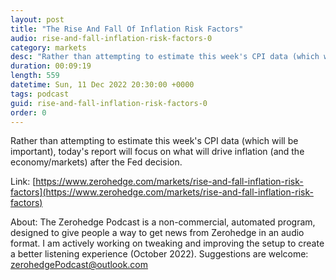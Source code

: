 ```yaml
---
layout: post
title: "The Rise And Fall Of Inflation Risk Factors"
audio: rise-and-fall-inflation-risk-factors-0
category: markets
desc: "Rather than attempting to estimate this week's CPI data (which will be important), today's report will focus on what will drive inflation (and the economy/markets) after the Fed decision."
duration: 00:09:19
length: 559
datetime: Sun, 11 Dec 2022 20:30:00 +0000
tags: podcast
guid: rise-and-fall-inflation-risk-factors-0
order: 0
---
```

Rather than attempting to estimate this week's CPI data (which will be important), today's report will focus on what will drive inflation (and the economy/markets) after the Fed decision.

Link: [https://www.zerohedge.com/markets/rise-and-fall-inflation-risk-factors](https://www.zerohedge.com/markets/rise-and-fall-inflation-risk-factors)

About: The Zerohedge Podcast is a non-commercial, automated program, designed to give people a way to get news from Zerohedge in an audio format.  I am actively working on tweaking and improving the setup to create a better listening experience (October 2022).  Suggestions are welcome: [zerohedgePodcast@outlook.com](mailto:zerohedgePodcast@outlook.com)
